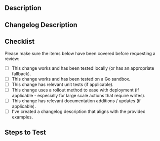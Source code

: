 <!--
## For Automatticians!

:wave: Just a quick reminder that this is a public repo. Please don't include any internal links or sensitive data (like PII, private code, customer names, site URLs, etc. Any fixes related to security should be discussed with Platform before opening a PR. If you're not sure if something is safe to share, please just ask!

### BEFORE YOU PROCEED!!

If you’re editing a feature without changing the spirit of the implementation, fixing bugs, or performing upgrades, then please proceed!

If you’re adding a feature or changing the spirit of an existing implementation, please create a proposal in Cantina P2 using the MU Plugins Proposal Block Pattern. Please mention the [CODEOWNERS](.github/CODEOWNERS) of this repository and relevant stakeholders in your proposal :). Please be aware that any unplanned work may take some time to get reviewed. Thank you 🙇‍♀️🙇!

## For external contributors!

Welcome! We look forward to your contribution! ❤️
-->
## Description
<!--
A few sentences describing the overall goals of the Pull Request.

Should include any special considerations, decisions, and links to relevant GitHub issues.

Please don't include internal or private links :)
-->

## Changelog Description
<!--
A description of the context of the change for a changelog. It should have a title, examples (if applicable), and why the change was made.

**Please keep the changelog title format same as in example below (### <Title>), as this is later used to generate the changelog entry title.**

Example for a plugin upgrade:

### Plugin Updated: Jetpack 9.2.1

We upgraded Jetpack 9.2 to Jetpack 9.2.1.

Not a lot of significant changes in this patch release, just bugfixes and compatibility improvements.
-->
## Checklist

Please make sure the items below have been covered before requesting a review:

- [ ] This change works and has been tested locally (or has an appropriate fallback).
- [ ] This change works and has been tested on a Go sandbox.
- [ ] This change has relevant unit tests (if applicable).
- [ ] This change uses a rollout method to ease with deployment (if applicable - especially for large scale actions that require writes).
- [ ] This change has relevant documentation additions / updates (if applicable).
- [ ] I've created a changelog description that aligns with the provided examples.

## Steps to Test
<!--
Outline the steps to test and verify the PR here.

Example:

1. Check out PR.
1. Go to `wp-admin` > `Tools` > `Bakery`
1. Click on "Bake Cookies" button.
1. Verify cookies are delicious.
-->
